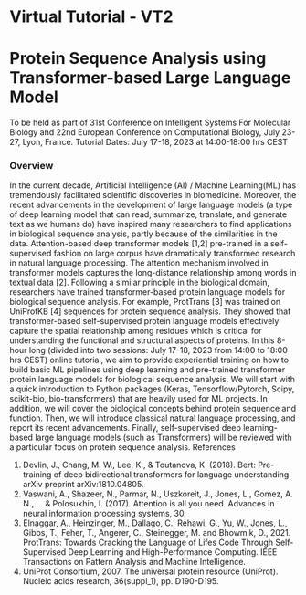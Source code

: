 # Virtual Tutorial - VT2
# Protein Sequence Analysis using Transformer-based Large Language Model 
To be held as part of  31st Conference on Intelligent Systems For Molecular Biology and 22nd European Conference on Computational Biology, July 23-27, Lyon, France. 
Tutorial Dates: July 17-18, 2023 at 14:00-18:00 hrs CEST  
### Overview
In the current decade, Artificial Intelligence (AI) / Machine Learning(ML) has tremendously facilitated scientific discoveries in biomedicine. Moreover, the recent advancements in the development of large language models (a type of deep learning model that can read, summarize, translate, and generate text as we humans do) have inspired many researchers to find applications in biological sequence analysis, partly because of the similarities in the data. Attention-based deep transformer models [1,2] pre-trained in a self-supervised fashion on large corpus have dramatically transformed research in natural language processing. The attention mechanism involved in transformer models captures the long-distance relationship among words in textual data [2]. Following a similar principle in the biological domain, researchers have trained transformer-based protein language models for biological sequence analysis. For example, ProtTrans [3] was trained on UniProtKB [4] sequences for protein sequence analysis. They showed that transformer-based self-supervised protein language models effectively capture the spatial relationship among residues which is critical for understanding the functional and structural aspects of proteins. 
In this 8-hour long (divided into two sessions: July 17-18, 2023 from 14:00 to 18:00 hrs CEST) online tutorial, we aim to provide experiential training on how to build basic ML pipelines using deep learning and pre-trained transformer protein language models for biological sequence analysis. We will start with a quick introduction to Python packages (Keras, Tensorflow/Pytorch, Scipy, scikit-bio, bio-transformers) that are heavily used for ML projects. In addition, we will cover the biological concepts behind protein sequence and function. Then, we will introduce classical natural language processing, and report its recent advancements. Finally, self-supervised deep learning-based large language models (such as Transformers) will be reviewed with a particular focus on protein sequence analysis. 
References 
1. Devlin, J., Chang, M. W., Lee, K., & Toutanova, K. (2018). Bert: Pre-training of deep bidirectional transformers for language understanding. arXiv preprint arXiv:1810.04805.
2. Vaswani, A., Shazeer, N., Parmar, N., Uszkoreit, J., Jones, L., Gomez, A. N., ... & Polosukhin, I. (2017). Attention is all you need. Advances in neural information processing systems, 30.
3. Elnaggar, A., Heinzinger, M., Dallago, C., Rehawi, G., Yu, W., Jones, L., Gibbs, T., Feher, T., Angerer, C., Steinegger, M. and Bhowmik, D., 2021. ProtTrans: Towards Cracking the Language of Lifes Code Through Self-Supervised Deep Learning and High-Performance Computing. IEEE Transactions on Pattern Analysis and Machine Intelligence. 
4. UniProt Consortium, 2007. The universal protein resource (UniProt). Nucleic acids research, 36(suppl_1), pp. D190-D195. 
